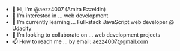 - 👋 Hi, I’m @aezz4007 (Amira Ezzeldin)
- 👀 I’m interested in ... web development
- 🌱 I’m currently learning ... Full-stack JavaScript web developer @ Udacity
- 💞️ I’m looking to collaborate on ... web development projects
- 📫 How to reach me ... by email: aezz4007@gmail.com

<!---
aezz4007/aezz4007 is a ✨ special ✨ repository because its `README.md` (this file) appears on my GitHub profile.
--->
